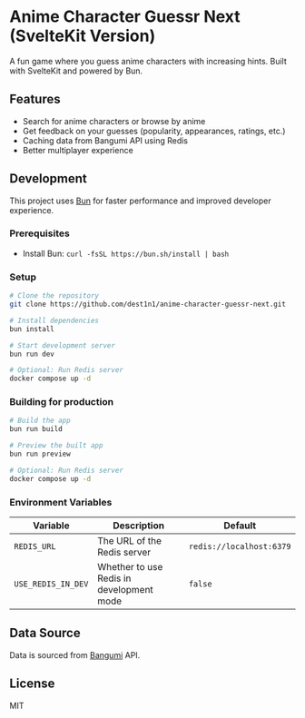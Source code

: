 # Anime Character Guessr Next (SvelteKit Version)

A fun game where you guess anime characters with increasing hints. Built with SvelteKit and powered by Bun.

## Features

- Search for anime characters or browse by anime
- Get feedback on your guesses (popularity, appearances, ratings, etc.)
- Caching data from Bangumi API using Redis
- Better multiplayer experience

## Development

This project uses [Bun](https://bun.sh/) for faster performance and improved developer experience.

### Prerequisites

- Install Bun: `curl -fsSL https://bun.sh/install | bash`

### Setup

```bash
# Clone the repository
git clone https://github.com/dest1n1/anime-character-guessr-next.git

# Install dependencies
bun install

# Start development server
bun run dev

# Optional: Run Redis server
docker compose up -d
```

### Building for production

```bash
# Build the app
bun run build

# Preview the built app
bun run preview

# Optional: Run Redis server
docker compose up -d
```

### Environment Variables

| Variable           | Description                              | Default                  |
| ------------------ | ---------------------------------------- | ------------------------ |
| `REDIS_URL`        | The URL of the Redis server              | `redis://localhost:6379` |
| `USE_REDIS_IN_DEV` | Whether to use Redis in development mode | `false`                  |

## Data Source

Data is sourced from [Bangumi](https://bgm.tv/) API.

## License

MIT
